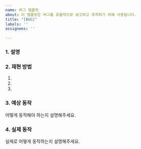 ```yaml
---
name: 버그 템플릿
about: 이 템플릿은 버그를 효율적으로 보고하고 추적하기 위해 사용됩니다.
title: "[BUG]"
labels: ''
assignees: ''

---
```


### 1. 설명
<!--버그 내용을 간단히 설명해주세요.-->

### 2. 재현 방법
<!--재현이 가능하면 간단하게 작성해주세요.-->
1)
2)
3)

### 3. 예상 동작
<!--정상적인 상황에 어떻게 동작해야 하는지 간단하게 작성해주세요.-->
어떻게 동작해야 하는지 설명해주세요.

### 4. 실제 동작
<!--실제로 어떻게 동작하는지 간단하게 작성해주세요-->
실제로 어떻게 동작하는지 설명해주세요.
